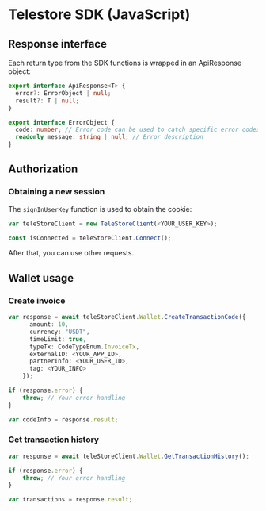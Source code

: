 # Telestore SDK (JavaScript)

## Response interface

Each return type from the SDK functions is wrapped in an ApiResponse<T> object:

```ts
export interface ApiResponse<T> {
  error?: ErrorObject | null;
  result?: T | null;
}

export interface ErrorObject {
  code: number; // Error code can be used to catch specific error codes
  readonly message: string | null; // Error description     
}
```

## Authorization

### Obtaining a new session

The `signInUserKey` function is used to obtain the cookie:

```ts
var teleStoreClient = new TeleStoreClient(<YOUR_USER_KEY>);

const isConnected = teleStoreClient.Connect();
```

After that, you can use other requests.

## Wallet usage

### Create invoice

```ts
var response = await teleStoreClient.Wallet.CreateTransactionCode({
      amount: 10,
      currency: "USDT",
      timeLimit: true,
      typeTx: CodeTypeEnum.InvoiceTx,
      externalID: <YOUR_APP_ID>,
      partnerInfo: <YOUR_USER_ID>,
      tag: <YOUR_INFO>
    });

if (response.error) {
    throw; // Your error handling
}

var codeInfo = response.result;
```

### Get transaction history

```ts
var response = await teleStoreClient.Wallet.GetTransactionHistory();

if (response.error) {
    throw; // Your error handling
}

var transactions = response.result;
```
